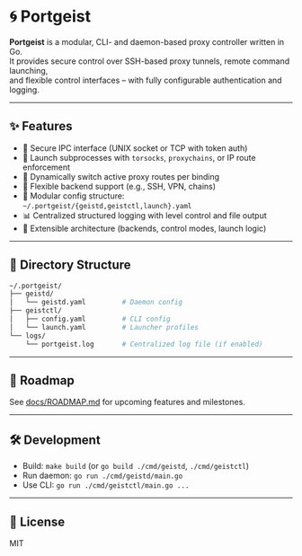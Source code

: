 # 🌀 Portgeist

**Portgeist** is a modular, CLI- and daemon-based proxy controller written in Go.  
It provides secure control over SSH-based proxy tunnels, remote command launching,  
and flexible control interfaces – with fully configurable authentication and logging.

---

## ✨ Features

- 🔐 Secure IPC interface (UNIX socket or TCP with token auth)
- 🚀 Launch subprocesses with `torsocks`, `proxychains`, or IP route enforcement
- 🔁 Dynamically switch active proxy routes per binding
- 🧩 Flexible backend support (e.g., SSH, VPN, chains)
- 📁 Modular config structure: `~/.portgeist/{geistd,geistctl,launch}.yaml`
- 📊 Centralized structured logging with level control and file output
- 🧠 Extensible architecture (backends, control modes, launch logic)

---

## 📁 Directory Structure

```bash
~/.portgeist/
├── geistd/
│   └── geistd.yaml         # Daemon config
├── geistctl/
│   ├── config.yaml         # CLI config
│   └── launch.yaml         # Launcher profiles
└── logs/
    └── portgeist.log       # Centralized log file (if enabled)
```

---

## 🚦 Roadmap

See [docs/ROADMAP.md](docs/ROADMAP.md) for upcoming features and milestones.

---

## 🛠 Development

- Build: `make build` (or `go build ./cmd/geistd`, `./cmd/geistctl`)
- Run daemon: `go run ./cmd/geistd/main.go`
- Use CLI: `go run ./cmd/geistctl/main.go ...`

---

## 📜 License

MIT
